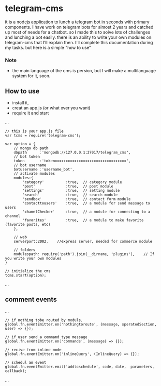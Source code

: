 # telegram-cms
it is a nodejs application to lunch a telegram bot in seconds with primary components.
I have work on telegram bots for almost 2 years and catched up most of needs for a chatbot. so I made this to solve lots of challenges and lunching a bot easily.
there is an ability to write your own modules on telegram-cms that I'll explain then.
I'll complete this documentation during my tasks. but here is a simple "how to use"

### Note
- the main language of the cms is persion, but I will make a multilanguage system for it, soon.

## How to use
- install it,
- creat an app.js (or what ever you want)
- require it and start

...

    // this is your app.js file
    var tcms = require('telegram-cms');

    var option = {
        // mongo db path
        dbpath      :'mongodb://127.0.0.1:27017/telegram_cms',
        // bot token
        token       :'tokenxxxxxxxxxxxxxxxxxxxxxxxxxxxxxxxxx',
        // bot username
        botusername :'username_bot',
        // activate modules
        modules:{
            'category'          :true,	// category module
            'post'              :true,	// post module
            'settings'          :true,	// setting module
            'search'            :true,	// search module
            'sendbox'           :true,	// contact form module
            'contacttousers'    :true,	// a module for send message to users
            'chanelChecker'     :true,	// a module for connecting to a channel
            'favorites'         :true,	// a module to make favorite (favorite posts, etc)
        },

        // web
        serverport:2002,	//express server, needed for commerce module

        // folders
        modulespath: require('path').join(__dirname, 'plugins'),	// If you write your own modules
    }
    
    // initialize the cms
    tcms.start(option);
    
...

## comment events

...

    // if nothing tobe routed by moduls,
    global.fn.eventEmitter.on('nothingtoroute', (message, speratedSection, user) => {});

    // if user send a command type message
    global.fn.eventEmitter.on('commands', (message) => {});

    // recive from inline mode
    global.fn.eventEmitter.on('inlineQuery', (InlineQuery) => {});

    // schedul an event
    global.fn.eventEmitter.emit('addtoschedule', code, date,  parameters, callback);

...